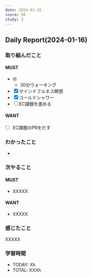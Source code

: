 ```yaml
---
date: 2024-01-16
score: 50
study: 3
---
```

## Daily Report(2024-01-16)
### 取り組んだこと
#### MUST
- [x] - 30分ウォーキング
- [x] マインドフルネス瞑想
- [x] コールドシャワー
- [ ] EC課題を進める
#### WANT
- [ ] EC課題のPRをだす
### わかったこと
- 
### 次やること
#### MUST
- XXXXX
#### WANT
- XXXXX
### 感じたこと
XXXXX
### 学習時間
- TODAY: Xh
- TOTAL: XXXh

